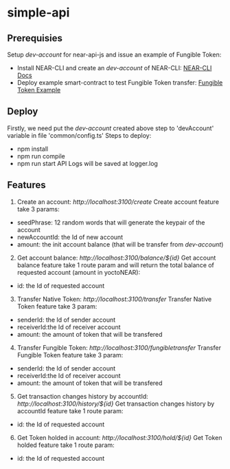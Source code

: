 # simple-api
## Prerequisies 
Setup *dev-account* for near-api-js and issue an example of Fungible Token:
* Install NEAR-CLI and create an *dev-account* of NEAR-CLI: [NEAR-CLI Docs](https://docs.near.org/vi/docs/tools/near-cli)
* Deploy example smart-contract to test Fungible Token transfer: [Fungible Token Example](https://github.com/near-examples/FT)
## Deploy
Firstly, we need put the *dev-account* created above step to 'devAccount' variable in file 'common/config.ts'
Steps to deploy:
- npm install
- npm run compile
- npm run start
API Logs will be saved at logger.log
## Features
1. Create an account: *http://localhost:3100/create*
Create account feature take 3 params:
- seedPhrase: 12 random words that will generate the keypair of the account
- newAccountId: the Id of new account
- amount: the init account balance (that will be transfer from *dev-account*)
2. Get account balance: *http://localhost:3100/balance/${id}*
Get account balance feature take 1 route param and will return the total balance of requested account (amount in yoctoNEAR): 
- id: the Id of requested account
3. Transfer Native Token: *http://localhost:3100/transfer*
Transfer Native Token feature take 3 param: 
- senderId: the Id of sender account
- receiverId:the Id of receiver account
- amount: the amount of token that will be transfered
4. Transfer Fungible Token: *http://localhost:3100/fungibletransfer*
Transfer Fungible Token feature take 3 param: 
- senderId: the Id of sender account
- receiverId:the Id of receiver account
- amount: the amount of token that will be transfered
5. Get transaction changes history by accountId: *http://localhost:3100/history/${id}*
Get transaction changes history by accountId feature take 1 route param: 
- id: the Id of requested account
6. Get Token holded in account: *http://localhost:3100/hold/${id}*
Get Token holded feature take 1 route param: 
- id: the Id of requested account
